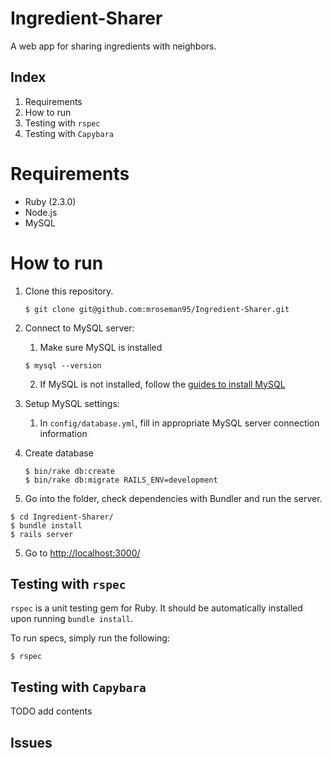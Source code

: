 # Ingredient-Sharer
A web app for sharing ingredients with neighbors.

## Index

1. Requirements
2. How to run
3. Testing with `rspec`
4. Testing with `Capybara`

# Requirements

- Ruby (2.3.0)
- Node.js
- MySQL

# How to run

1. Clone this repository.

   ```shell
   $ git clone git@github.com:mroseman95/Ingredient-Sharer.git
   ```

2. Connect to MySQL server:

   1. Make sure MySQL is installed

   ```shell
   $ mysql --version
   ```

   2. If MySQL is not installed, follow the [guides to install MySQL](http://dev.mysql.com/doc/refman/5.7/en/installing.html)

3. Setup MySQL settings:

   1. In `config/database.yml`, fill in appropriate MySQL server connection information

4. Create database

   ```shell
   $ bin/rake db:create
   $ bin/rake db:migrate RAILS_ENV=development
   ```

5. Go into the folder, check dependencies with Bundler and run the server.

```
$ cd Ingredient-Sharer/
$ bundle install
$ rails server
```

5. Go to [http://localhost:3000/](http://localhost:3000/)

## Testing with `rspec`

`rspec` is a unit testing gem for Ruby. It should be automatically installed upon running `bundle install`.

To run specs, simply run the following:

```shell
$ rspec
```

## Testing with `Capybara`

TODO add contents


## Issues

